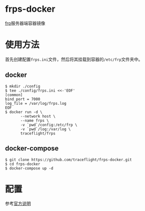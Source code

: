 # frps-docker
[frp](https://github.com/fatedier/frp)服务器端容器镜像

# 使用方法

首先创建配置`frps.ini`文件，然后将其挂载到容器的`/etc/frp`文件夹中。

## docker

```
$ mkdir ./config
$ tee ./config/frps.ini <<-'EOF'
[common]
bind_port = 7000
log_file = /var/log/frps.log
EOF
$ docker run -d \
       --network host \
       --name frps \
       -v `pwd`/config:/etc/frp \
       -v `pwd`/log:/var/log \
       traceflight/frps
```

## docker-compose

```
$ git clone https://github.com/traceflight/frps-docker.git
$ cd frps-docker
$ docker-compose up -d
```

# 配置

参考[官方说明](https://github.com/fatedier/frp/blob/master/README_zh.md)
